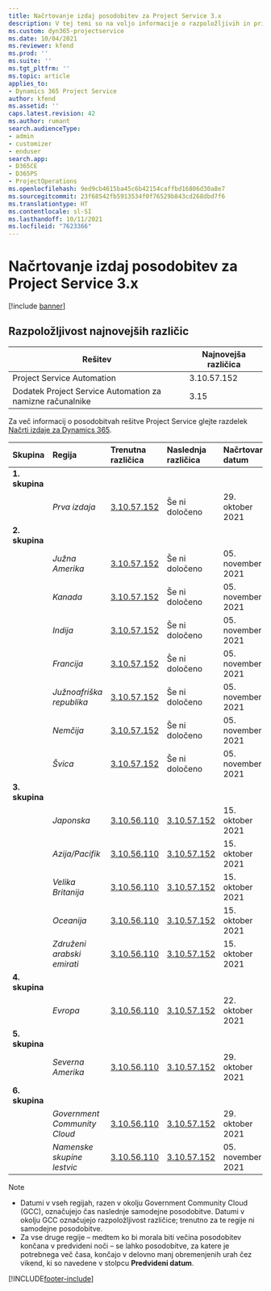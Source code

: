 ```yaml
---
title: Načrtovanje izdaj posodobitev za Project Service 3.x
description: V tej temi so na voljo informacije o razpoložljivih in prihodnjih izdajah rešitve Dynamics 365 Project Service Automation.
ms.custom: dyn365-projectservice
ms.date: 10/04/2021
ms.reviewer: kfend
ms.prod: ''
ms.suite: ''
ms.tgt_pltfrm: ''
ms.topic: article
applies_to:
- Dynamics 365 Project Service
author: kfend
ms.assetid: ''
caps.latest.revision: 42
ms.author: rumant
search.audienceType:
- admin
- customizer
- enduser
search.app:
- D365CE
- D365PS
- ProjectOperations
ms.openlocfilehash: 9ed9cb4615ba45c6b42154caffbd16806d30a8e7
ms.sourcegitcommit: 23f68542fb5913534f0f76529b843cd268dbd7f6
ms.translationtype: HT
ms.contentlocale: sl-SI
ms.lasthandoff: 10/11/2021
ms.locfileid: "7623366"
---
```

# <a name="update-release-schedule-for-project-service-3x"></a>Načrtovanje izdaj posodobitev za Project Service 3.x

[!include [banner](../includes/psa-now-project-operations.md)]

## <a name="latest-version-availability"></a>Razpoložljivost najnovejših različic

| Rešitev  | Najnovejša različica |
|-------|----|
| Project Service Automation    | 3.10.57.152 |
| Dodatek Project Service Automation za namizne računalnike                | 3.15          |

Za več informacij o posodobitvah rešitve Project Service glejte razdelek [Načrti izdaje za Dynamics 365](/dynamics365/release-plans/). 

| Skupina  | Regija | Trenutna različica | Naslednja različica |  Načrtovan datum
| :---   | :---   | :---   | :---   |:---   |         
|<strong>1. skupina</strong> | |  |  | |
| | <i>Prva izdaja</i> | [3.10.57.152](whats-new-ur-36.md) | Še ni določeno | 29. oktober 2021
|<strong>2. skupina</strong> | |  |  | |
| | <i>Južna Amerika</i> | [3.10.57.152](whats-new-ur-36.md) | Še ni določeno | 05. november 2021
| | <i>Kanada</i> | [3.10.57.152](whats-new-ur-36.md) | Še ni določeno | 05. november 2021
| | <i>Indija</i> | [3.10.57.152](whats-new-ur-36.md) | Še ni določeno | 05. november 2021
| | <i>Francija</i> | [3.10.57.152](whats-new-ur-36.md) | Še ni določeno | 05. november 2021
| | <i>Južnoafriška republika</i> | [3.10.57.152](whats-new-ur-36.md) | Še ni določeno | 05. november 2021
| | <i>Nemčija</i> | [3.10.57.152](whats-new-ur-36.md) | Še ni določeno | 05. november 2021
| | <i>Švica</i> | [3.10.57.152](whats-new-ur-36.md) | Še ni določeno | 05. november 2021
|<strong>3. skupina</strong> | |  |  | |
| | <i>Japonska</i> | [3.10.56.110](whats-new-ur-35.md) | [3.10.57.152](whats-new-ur-36.md) | 15. oktober 2021
| | <i>Azija/Pacifik</i> | [3.10.56.110](whats-new-ur-35.md) | [3.10.57.152](whats-new-ur-36.md) | 15. oktober 2021
| | <i>Velika Britanija</i> | [3.10.56.110](whats-new-ur-35.md) | [3.10.57.152](whats-new-ur-36.md) | 15. oktober 2021
| | <i>Oceanija</i> | [3.10.56.110](whats-new-ur-35.md) | [3.10.57.152](whats-new-ur-36.md) | 15. oktober 2021
| | <i>Združeni arabski emirati</i> | [3.10.56.110](whats-new-ur-35.md) | [3.10.57.152](whats-new-ur-36.md) | 15. oktober 2021
|<strong>4. skupina</strong> | |  |  | |
| | <i>Evropa</i> | [3.10.56.110](whats-new-ur-35.md) | [3.10.57.152](whats-new-ur-36.md) | 22. oktober 2021
|<strong>5. skupina</strong> | |  |  | |
| | <i>Severna Amerika</i> | [3.10.56.110](whats-new-ur-35.md) | [3.10.57.152](whats-new-ur-36.md) | 29. oktober 2021
|<strong>6. skupina</strong> | |  |  | |
| | <i>Government Community Cloud</i> | [3.10.56.110](whats-new-ur-35.md) | [3.10.57.152](whats-new-ur-36.md) | 29. oktober 2021
| | <i>Namenske skupine lestvic</i> | [3.10.56.110](whats-new-ur-35.md) | [3.10.57.152](whats-new-ur-36.md) | 05. november 2021


>[!Note]
> - Datumi v vseh regijah, razen v okolju Government Community Cloud (GCC), označujejo čas naslednje samodejne posodobitve. Datumi v okolju GCC označujejo razpoložljivost različice; trenutno za te regije ni samodejne posodobitve.
> - Za vse druge regije – medtem ko bi morala biti večina posodobitev končana v predvideni noči – se lahko posodobitve, za katere je potrebnega več časa, končajo v delovno manj obremenjenih urah čez vikend, ki so navedene v stolpcu **Predvideni datum**.


[!INCLUDE[footer-include](../includes/footer-banner.md)]
